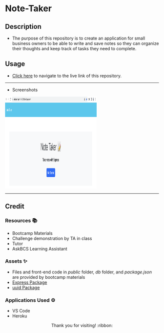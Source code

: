 # Note-Taker

## Description

- The purpose of this repository is to create an application for small business owners to be able to write and save notes so they can organize their thoughts and keep track of tasks they need to complete.


## Usage

- [Click here](*) to navigate to the live link of this repository.

---------------------------

- Screenshots

<img src="./demo-images/demo1.png" width="300" height="300">

---------------------------

## Credit

### Resources :books:
- Bootcamp Materials
- Challenge demonstration by TA in class
- Tutor
- AskBCS Learning Assistant

### Assets :sparkles:
- Files and front-end code in *public* folder, *db* folder, and *package.json* are provided by bootcamp materials
- [Express Package](https://www.npmjs.com/package/express/v/4.16.4)
- [uuid Package](https://www.npmjs.com/package/uuid)

### Applications Used :gear:
- VS Code
- Heroku

<p align="center">Thank you for visiting! :ribbon:</p>